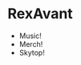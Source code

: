 # RexAvant
<head> 
  <link rel="styles" type="text/css" href="styles.css"/>
</head>
<nav>
  <ul>
    <li>Music!</li>
    <li>Merch!</li>
    <li>Skytop!</li>
  </ul>
</nav>
<foot></foot>
